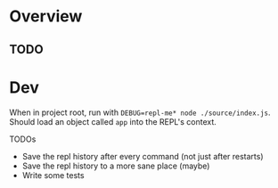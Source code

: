 # Overview
## TODO

# Dev

When in project root, run with `DEBUG=repl-me* node ./source/index.js`. Should load an object called `app` into the REPL's context.

TODOs
- Save the repl history after every command (not just after restarts)
- Save the repl history to a more sane place (maybe)
- Write some tests